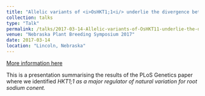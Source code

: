 ```yaml
---
title: "Allelic variants of <i>OsHKT1;1<i/> underlie the divergence between Indica and Japonica subspecies of rice for root sodium content"
collection: talks
type: "Talk"
permalink: /talks/2017-03-14-Allelic-variants-of-OsHKT11-underlie-the-divergence-between-Indica-and-Japonica-subspecies-of-rice-for-root-sodium-content
venue: "Nebraska Plant Breeding Symposium 2017"
date: 2017-03-14
location: "Lincoln, Nebraska"
---
```


[More information here](http://example2.com)

This is a presentation summarising the results of the PLoS Genetics paper where we identified <i>HKT1;1<i/> as a major regulator of natural variation for root sodium conent.
